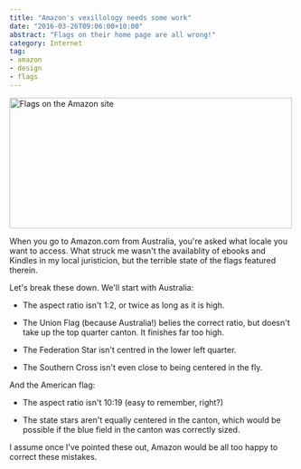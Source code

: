 ```yaml
---
title: "Amazon's vexillology needs some work"
date: "2016-03-26T09:06:00+10:00"
abstract: "Flags on their home page are all wrong!"
category: Internet
tag:
- amazon
- design
- flags
---
```

<p><img src="https://rubenerd.com/files/2016/amazonflags@2x.png" alt="Flags on the Amazon site" style="width:500px; height:231px" /></p>

When you go to Amazon.com from Australia, you're asked what locale you want to access. What struck me wasn't the availablity of ebooks and Kindles in my local juristicion, but the terrible state of the flags featured therein.

Let's break these down. We'll start with Australia:

* The aspect ratio isn't 1:2, or twice as long as it is high.

* The Union Flag (because Australia!) belies the correct ratio, but doesn't take up the top quarter canton. It finishes far too high.

* The Federation Star isn't centred in the lower left quarter.

* The Southern Cross isn't even close to being centered in the fly.

And the American flag:

* The aspect ratio isn't 10:19 (easy to remember, right?)

* The state stars aren't equally centered in the canton, which would be possible if the blue field in the canton was correctly sized.

I assume once I've pointed these out, Amazon would be all too happy to correct these mistakes.

